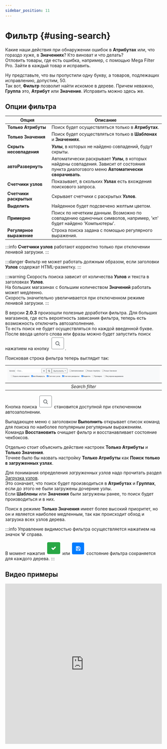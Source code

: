 ```yaml
---
sidebar_position: 11
---
```


# Фильтр {#using-search}

Какие наши действия при обнаружении ошибок в **Атрибутах** или, что гораздо хуже, в **Значениях**? Кто виноват и что делать?  
Отловить товары, где есть ошибка, например, с помощью Mega Filter Pro. Зайти в каждый товар и исправить.  

Ну представьте, что вы пропустили одну букву, а товаров, подлежащих исправлению, допустим, 50.  
Так вот, **Фильтр** позволит найти искомое в дереве. Причем неважно, **Группа** это, **Атрибут** или **Значение**. Исправить можно здесь же.

## Опции фильтра

| Опция | Описание |
|-------|----------|
| **Только Атрибуты** | Поиск будет осуществляться только в **Атрибутах**. |
| **Только Значения** | Поиск будет осуществляться только в **Шаблонах** и **Значениях**. |
| **Скрыть несовпадения** | **Узлы**, в которых не найдено совпадений, будут скрыты. |
| **автоРазвернуть** | Автоматически раскрывает **Узлы**, в которых найдены совпадения. Зависит от состояния пункта диалогового меню **Автоматически сворачивать**. |
| **Счетчики узлов** | Показывает, в скольких **Узлах** есть вхождения поискового запроса. |
| **Счетчики раскрытых** | Скрывает счетчики с раскрытых **Узлов**. |
| **Выделить** | Найденное будет подсвечено желтым цветом. |
| **Примерно** | Поиск по нечетким данным. Возможно по совпадению одиночных символов, например, 'кп' будет найдено 'Компьютеры'. |
| **Регулярное выражение** | Строка поиска задана с помощью регулярного выражения. |

:::info
**Счетчики узлов** работают корректно только при отключении ленивой загрузки.
:::

:::danger
Фильтр не может работать должным образом, если заголовки **Узлов** содержат HTML-разметку.
:::

:::warning
Скорость поиска зависит от количества **Узлов** и текста в заголовках **Узлов**.  
На больших магазинах с большим количеством **Значений** работать может медленно.  
Скорость значительно увеличивается при отключенном режиме ленивой загрузки.
:::

В версии **2.0.3** произошли полезные доработки фильтра. Для больших магазинов, где есть вероятность зависания фильтра, теперь есть возможность отключить автозаполнение.  
То есть поиск не будет осуществляться по каждой введенной букве. После ввода целого слова или фразы можно будет запустить поиск нажатием на кнопку ![Поиск](/img/tutorial/search_button.png).

Поисковая строка фильтра теперь выглядит так:

| ![Search filter](/img/tutorial/search_filter.png) |
|:--:|
| *Search filter* |

Кнопка поиска ![Поиск](/img/tutorial/search_button.png) становится доступной при отключенном автозаполнении.

Выпадающее меню с заголовком **Выполнить** открывает список команд для поиска по наиболее популярным регулярным выражениям.  
Команда **Восстановить** очищает фильтр и восстанавливает состояние чекбоксов.

Отдельно стоит объяснить действие настроек **Только Атрибуты** и **Только Значения**.  
Точнее было бы назвать настройку **Только Атрибуты** как **Поиск только в загруженных узлах**.  

Для понимания определения *загруженных узлов* надо прочитать раздел [Загрузка узлов](/general-info/lazy-load.md).  
Это означает, что поиск будет производиться в **Атрибутах** и **Группах**, если до этого не были загружены дочерние узлы.  
Если **Шаблоны** или **Значения** были загружены ранее, то поиск будет производиться и в них.

Поиск в режиме **Только Значения** имеет более высокий приоритет, но он и является наиболее медленным, так как происходит обход и загрузка всех узлов дерева.

:::info
Управление видимостью фильтра осуществляется нажатием на значок ⨈ справа.  

В момент нажатия ![Применить](/img/tutorial/apply_button.png) или ![Сохранить](/img/tutorial/save_button.png) состояние фильтра сохраняется для каждого дерева.
:::

## Видео примеры

<iframe width="100%" height="515" src="https://www.youtube.com/embed/gW3l9gFJ67o" title="YouTube video player" frameborder="0" allow="accelerometer; autoplay; clipboard-write; encrypted-media; gyroscope; picture-in-picture" allowfullscreen></iframe>